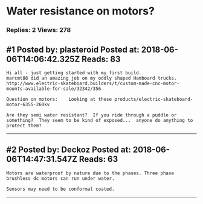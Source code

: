 # Water resistance on motors?

### Replies: 2 Views: 278

## \#1 Posted by: plasteroid Posted at: 2018-06-06T14:06:42.325Z Reads: 83

```
Hi all - just getting started with my first build.  
marcmt88 did an amazing job on my oddly shaped Hamboard trucks.  http://www.electric-skateboard.builders/t/custom-made-cnc-motor-mounts-available-for-sale/32342/356

Question on motors:    Looking at these products/electric-skateboard-motor-6355-260kv

Are they semi water resistant?  If you ride through a puddle or something?  They seem to be kind of exposed...  anyone do anything to protect them?
```

---
## \#2 Posted by: Deckoz Posted at: 2018-06-06T14:47:31.547Z Reads: 63

```
Motors are waterproof by nature due to the phases. Three phase brushless dc motors can run under water.

Sensors may need to be conformal coated.
```

---
